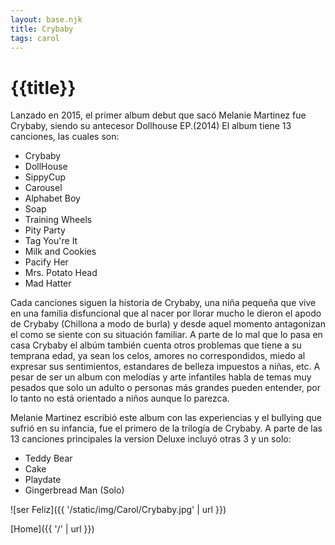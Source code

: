 ```yaml
---
layout: base.njk
title: Crybaby
tags: carol
---
```

# {{title}}
Lanzado en 2015, el primer album debut que sacó Melanie Martinez fue Crybaby, siendo su antecesor Dollhouse EP.(2014) El album tiene 13 canciones, las cuales son:
- Crybaby
- DollHouse
- SippyCup
- Carousel
- Alphabet Boy
- Soap
- Training Wheels
- Pity Party
- Tag You're It
- Milk and Cookies
- Pacify Her
- Mrs. Potato Head
- Mad Hatter

Cada canciones siguen la historia de Crybaby, una niña pequeña que vive en una familia disfuncional que al nacer por llorar mucho le dieron el apodo de Crybaby (Chillona a modo de burla) y desde aquel momento antagonizan el como se siente con su situación familiar. A parte de lo mal que lo pasa en casa Crybaby el albúm también cuenta otros problemas que tiene a su temprana edad, ya sean los celos, amores no correspondidos, miedo al expresar sus sentimientos, estandares de belleza impuestos a niñas, etc. A pesar de ser un album con melodías y arte infantiles habla de temas muy pesados que solo un adulto o personas más grandes pueden entender, por lo tanto no está orientado a niños aunque lo parezca.

Melanie Martinez escribió este album con las experiencias y el bullying que sufrió en su infancia, fue el primero de la trilogía de Crybaby. A parte de las 13 canciones principales la version Deluxe incluyó otras 3 y un solo:
- Teddy Bear
- Cake
- Playdate
- Gingerbread Man (Solo)


![ser Feliz]({{ '/static/img/Carol/Crybaby.jpg' | url }})


[Home]({{ '/' | url }})
